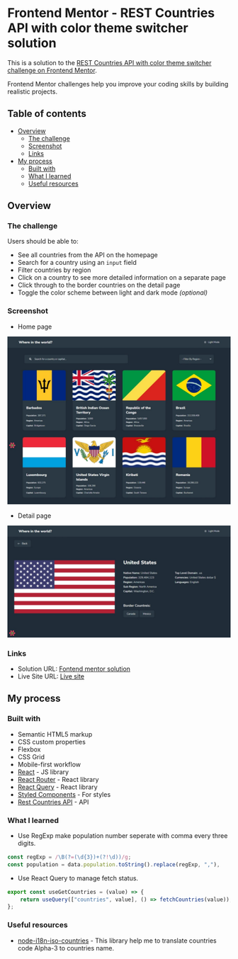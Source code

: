 # Frontend Mentor - REST Countries API with color theme switcher solution

This is a solution to the [REST Countries API with color theme switcher challenge on Frontend Mentor](https://www.frontendmentor.io/challenges/rest-countries-api-with-color-theme-switcher-5cacc469fec04111f7b848ca).

Frontend Mentor challenges help you improve your coding skills by building realistic projects.

## Table of contents

-   [Overview](#overview)
    -   [The challenge](#the-challenge)
    -   [Screenshot](#screenshot)
    -   [Links](#links)
-   [My process](#my-process)
    -   [Built with](#built-with)
    -   [What I learned](#what-i-learned)
    -   [Useful resources](#useful-resources)

## Overview

### The challenge

Users should be able to:

-   See all countries from the API on the homepage
-   Search for a country using an `input` field
-   Filter countries by region
-   Click on a country to see more detailed information on a separate page
-   Click through to the border countries on the detail page
-   Toggle the color scheme between light and dark mode _(optional)_

### Screenshot

-   Home page

![](./public/screenshot/desktop-1.jpeg)

-   Detail page

![](./public/screenshot/desktop-2.jpeg)

### Links

-   Solution URL: [Fontend mentor solution]()
-   Live Site URL: [Live site]()

## My process

### Built with

-   Semantic HTML5 markup
-   CSS custom properties
-   Flexbox
-   CSS Grid
-   Mobile-first workflow
-   [React](https://reactjs.org/) - JS library
-   [React Router](https://reactrouter.com/en/main) - React library
-   [React Query](https://react-query-v3.tanstack.com/) - React library
-   [Styled Components](https://styled-components.com/) - For styles
-   [Rest Countries API](https://restcountries.com/) - API

### What I learned

-   Use RegExp make population number seperate with comma every three digits.

```js
const regExp = /\B(?=(\d{3})+(?!\d))/g;
const population = data.population.toString().replace(regExp, ","),
```

-   Use React Query to manage fetch status.

```js
export const useGetCountries = (value) => {
    return useQuery(["countries", value], () => fetchCountries(value));
};
```

### Useful resources

-   [node-i18n-iso-countries](https://github.com/michaelwittig/node-i18n-iso-countries) - This library help me to translate countries code Alpha-3 to countries name.
